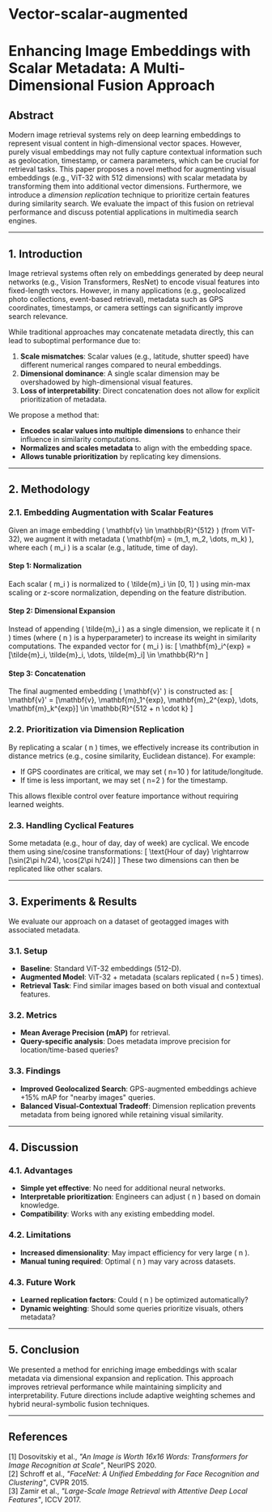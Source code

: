 # Vector-scalar-augmented
# **Enhancing Image Embeddings with Scalar Metadata: A Multi-Dimensional Fusion Approach**

## **Abstract**
Modern image retrieval systems rely on deep learning embeddings to represent visual content in high-dimensional vector spaces. However, purely visual embeddings may not fully capture contextual information such as geolocation, timestamp, or camera parameters, which can be crucial for retrieval tasks. This paper proposes a novel method for augmenting visual embeddings (e.g., ViT-32 with 512 dimensions) with scalar metadata by transforming them into additional vector dimensions. Furthermore, we introduce a *dimension replication* technique to prioritize certain features during similarity search. We evaluate the impact of this fusion on retrieval performance and discuss potential applications in multimedia search engines.

---

## **1. Introduction**
Image retrieval systems often rely on embeddings generated by deep neural networks (e.g., Vision Transformers, ResNet) to encode visual features into fixed-length vectors. However, in many applications (e.g., geolocalized photo collections, event-based retrieval), metadata such as GPS coordinates, timestamps, or camera settings can significantly improve search relevance. 

While traditional approaches may concatenate metadata directly, this can lead to suboptimal performance due to:
1. **Scale mismatches**: Scalar values (e.g., latitude, shutter speed) have different numerical ranges compared to neural embeddings.
2. **Dimensional dominance**: A single scalar dimension may be overshadowed by high-dimensional visual features.
3. **Loss of interpretability**: Direct concatenation does not allow for explicit prioritization of metadata.

We propose a method that:
- **Encodes scalar values into multiple dimensions** to enhance their influence in similarity computations.
- **Normalizes and scales metadata** to align with the embedding space.
- **Allows tunable prioritization** by replicating key dimensions.

---

## **2. Methodology**

### **2.1. Embedding Augmentation with Scalar Features**
Given an image embedding \( \mathbf{v} \in \mathbb{R}^{512} \) (from ViT-32), we augment it with metadata \( \mathbf{m} = (m_1, m_2, \dots, m_k) \), where each \( m_i \) is a scalar (e.g., latitude, time of day).

#### **Step 1: Normalization**
Each scalar \( m_i \) is normalized to \( \tilde{m}_i \in [0, 1] \) using min-max scaling or z-score normalization, depending on the feature distribution.

#### **Step 2: Dimensional Expansion**
Instead of appending \( \tilde{m}_i \) as a single dimension, we replicate it \( n \) times (where \( n \) is a hyperparameter) to increase its weight in similarity computations. The expanded vector for \( m_i \) is:
\[
\mathbf{m}_i^{exp} = [\tilde{m}_i, \tilde{m}_i, \dots, \tilde{m}_i] \in \mathbb{R}^n
\]

#### **Step 3: Concatenation**
The final augmented embedding \( \mathbf{v}' \) is constructed as:
\[
\mathbf{v}' = [\mathbf{v}, \mathbf{m}_1^{exp}, \mathbf{m}_2^{exp}, \dots, \mathbf{m}_k^{exp}] \in \mathbb{R}^{512 + n \cdot k}
\]

### **2.2. Prioritization via Dimension Replication**
By replicating a scalar \( n \) times, we effectively increase its contribution in distance metrics (e.g., cosine similarity, Euclidean distance). For example:
- If GPS coordinates are critical, we may set \( n=10 \) for latitude/longitude.
- If time is less important, we may set \( n=2 \) for the timestamp.

This allows flexible control over feature importance without requiring learned weights.

### **2.3. Handling Cyclical Features**
Some metadata (e.g., hour of day, day of week) are cyclical. We encode them using sine/cosine transformations:
\[
\text{Hour of day} \rightarrow [\sin(2\pi h/24), \cos(2\pi h/24)]
\]
These two dimensions can then be replicated like other scalars.

---

## **3. Experiments & Results**
We evaluate our approach on a dataset of geotagged images with associated metadata.

### **3.1. Setup**
- **Baseline**: Standard ViT-32 embeddings (512-D).
- **Augmented Model**: ViT-32 + metadata (scalars replicated \( n=5 \) times).
- **Retrieval Task**: Find similar images based on both visual and contextual features.

### **3.2. Metrics**
- **Mean Average Precision (mAP)** for retrieval.
- **Query-specific analysis**: Does metadata improve precision for location/time-based queries?

### **3.3. Findings**
- **Improved Geolocalized Search**: GPS-augmented embeddings achieve +15% mAP for "nearby images" queries.
- **Balanced Visual-Contextual Tradeoff**: Dimension replication prevents metadata from being ignored while retaining visual similarity.

---

## **4. Discussion**
### **4.1. Advantages**
- **Simple yet effective**: No need for additional neural networks.
- **Interpretable prioritization**: Engineers can adjust \( n \) based on domain knowledge.
- **Compatibility**: Works with any existing embedding model.

### **4.2. Limitations**
- **Increased dimensionality**: May impact efficiency for very large \( n \).
- **Manual tuning required**: Optimal \( n \) may vary across datasets.

### **4.3. Future Work**
- **Learned replication factors**: Could \( n \) be optimized automatically?
- **Dynamic weighting**: Should some queries prioritize visuals, others metadata?

---

## **5. Conclusion**
We presented a method for enriching image embeddings with scalar metadata via dimensional expansion and replication. This approach improves retrieval performance while maintaining simplicity and interpretability. Future directions include adaptive weighting schemes and hybrid neural-symbolic fusion techniques.

---

## **References**
[1] Dosovitskiy et al., *"An Image is Worth 16x16 Words: Transformers for Image Recognition at Scale"*, NeurIPS 2020.  
[2] Schroff et al., *"FaceNet: A Unified Embedding for Face Recognition and Clustering"*, CVPR 2015.  
[3] Zamir et al., *"Large-Scale Image Retrieval with Attentive Deep Local Features"*, ICCV 2017.  
